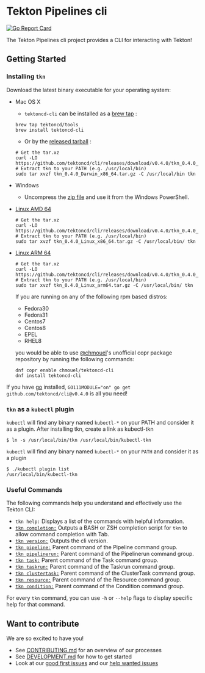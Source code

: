 # Tekton Pipelines cli

[![Go Report Card](https://goreportcard.com/badge/tektoncd/cli)](https://goreportcard.com/report/tektoncd/cli)

The Tekton Pipelines cli project provides a CLI for interacting with
Tekton!

## Getting Started

### Installing `tkn`

Download the latest binary executable for your operating system:

* Mac OS X

  - `tektoncd-cli` can be installed as a [brew tap](https://brew.sh) :

  ```shell
  brew tap tektoncd/tools
  brew install tektoncd-cli
  ```

  - Or by the [released tarball](https://github.com/tektoncd/cli/releases/download/v0.4.0/tkn_0.4.0_Darwin_x86_64.tar.gz) :

  ```shell
  # Get the tar.xz
  curl -LO https://github.com/tektoncd/cli/releases/download/v0.4.0/tkn_0.4.0_Darwin_x86_64.tar.gz
  # Extract tkn to your PATH (e.g. /usr/local/bin)
  sudo tar xvzf tkn_0.4.0_Darwin_x86_64.tar.gz -C /usr/local/bin tkn
  ```

* Windows

  - Uncompress the [zip file](https://github.com/tektoncd/cli/releases/download/v0.4.0/tkn_0.4.0_Windows_x86_64.zip)
    and use it from the Windows PowerShell.

* [Linux AMD 64](https://github.com/tektoncd/cli/releases/download/v0.4.0/tkn_0.4.0_Linux_x86_64.tar.gz)

  ```shell
  # Get the tar.xz
  curl -LO https://github.com/tektoncd/cli/releases/download/v0.4.0/tkn_0.4.0_Linux_x86_64.tar.gz
  # Extract tkn to your PATH (e.g. /usr/local/bin)
  sudo tar xvzf tkn_0.4.0_Linux_x86_64.tar.gz -C /usr/local/bin/ tkn
  ```

* [Linux ARM 64](https://github.com/tektoncd/cli/releases/download/v0.4.0/tkn_0.4.0_Linux_arm64.tar.gz)

  ```shell
  # Get the tar.xz
  curl -LO https://github.com/tektoncd/cli/releases/download/v0.4.0/tkn_0.4.0_Linux_arm64.tar.gz
  # Extract tkn to your PATH (e.g. /usr/local/bin)
  sudo tar xvzf tkn_0.4.0_Linux_arm64.tar.gz -C /usr/local/bin/ tkn
  ```

  If you are running on any of the following rpm based distros:

  * Fedora30
  * Fedora31
  * Centos7
  * Centos8
  * EPEL
  * RHEL8

  you would be able to use [@chmouel](https://github.com/chmouel)'s unofficial copr package
  repository by running the following commands:

  ```shell
  dnf copr enable chmouel/tektoncd-cli
  dnf install tektoncd-cli
  ```

If you have [go](https://golang.org/) installed, `GO111MODULE="on" go get github.com/tektoncd/cli@v0.4.0` is all you need!

### `tkn` as a `kubectl` plugin

`kubectl` will find any binary named `kubectl-*` on your PATH and consider it as a plugin.
After installing tkn, create a link as kubectl-tkn
  ```shell
$ ln -s /usr/local/bin/tkn /usr/local/bin/kubectl-tkn
  ```

`kubectl` will find any binary named `kubectl-*` on your `PATH` and consider it as a plugin

  ```shell
$ ./kubectl plugin list
/usr/local/bin/kubectl-tkn
  ```

### Useful Commands

The following commands help you understand and effectively use the Tekton CLI:

 * `tkn help:` Displays a list of the commands with helpful information.
 * [`tkn completion:`](docs/cmd/tkn_completion.md) Outputs a BASH or ZSH completion script for `tkn` to allow command completion with Tab.
 * [`tkn version:`](docs/cmd/tkn_version.md) Outputs the cli version.
 * [`tkn pipeline:`](docs/cmd/tkn_pipeline.md) Parent command of the Pipeline command group.
 * [`tkn pipelinerun:`](docs/cmd/tkn_pipelinerun.md) Parent command of the Pipelinerun command group.
 * [`tkn task:`](docs/cmd/tkn_task.md) Parent command of the Task command group.
 * [`tkn taskrun:`](docs/cmd/tkn_taskrun.md) Parent command of the Taskrun command group.
 * [`tkn clustertask:`](docs/cmd/tkn_clustertask.md) Parent command of the ClusterTask command group.
 * [`tkn resource:`](docs/cmd/tkn_resource.md) Parent command of the Resource command group.
 * [`tkn condition:`](docs/cmd/tkn_condition.md) Parent command of the Condition command group.

For every `tkn` command, you can use `-h` or `--help` flags to display specific help for that command.

## Want to contribute

We are so excited to have you!

- See [CONTRIBUTING.md](CONTRIBUTING.md) for an overview of our processes
- See [DEVELOPMENT.md](DEVELOPMENT.md) for how to get started
- Look at our
  [good first issues](https://github.com/tektoncd/cli/issues?q=is%3Aissue+is%3Aopen+label%3A%22good+first+issue%22)
  and our
  [help wanted issues](https://github.com/tektoncd/cli/issues?q=is%3Aissue+is%3Aopen+label%3A%22help+wanted%22)
